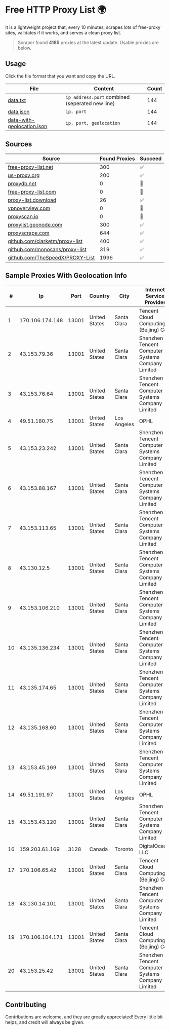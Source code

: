 
# Free HTTP Proxy List 🌍

It is a lightweight project that, every 10 minutes, scrapes lots of free-proxy sites, validates if it works, and serves a clean proxy list.


> Scraper found **4185** proxies at the latest update. Usable proxies are below.

## Usage

Click the file format that you want and copy the URL.


|File|Content|Count|
|----|-------|-----|
|[data.txt](https://raw.githubusercontent.com/themiralay/Proxy-List-World/master/data.txt)|`ip_address:port` combined (seperated new line)|144|
|[data.json](https://raw.githubusercontent.com/themiralay/Proxy-List-World/master/data.json)|`ip, port`|144|
|[data-with-geolocation.json](https://raw.githubusercontent.com/themiralay/Proxy-List-World/master/data-with-geolocation.json)|`ip, port, geolocation`|144|

## Sources

|Source|Found Proxies|Succeed|
|------|-------------|-------|
|[free-proxy-list.net](https://free-proxy-list.net)|300|✅|
|[us-proxy.org](https://www.us-proxy.org)|200|✅|
|[proxydb.net](http://proxydb.net)|0|🚫|
|[free-proxy-list.com](https://free-proxy-list.com/?page=&port=&type%5B%5D=http&type%5B%5D=https&up_time=0&search=Search)|0|🚫|
|[proxy-list.download](https://www.proxy-list.download/HTTP)|26|✅|
|[vpnoverview.com](https://vpnoverview.com/privacy/anonymous-browsing/free-proxy-servers)|0|🚫|
|[proxyscan.io](https://www.proxyscan.io)|0|🚫|
|[proxylist.geonode.com](https://proxylist.geonode.com/api/proxy-list?limit=300&page=1&sort_by=lastChecked&sort_type=desc&protocols=http,https)|300|✅|
|[proxyscrape.com](https://api.proxyscrape.com/v2/?request=displayproxies&protocol=http&timeout=10000&country=all&ssl=all&anonymity=all)|644|✅|
|[github.com/clarketm/proxy-list](https://raw.githubusercontent.com/clarketm/proxy-list/master/proxy-list-raw.txt)|400|✅|
|[github.com/monosans/proxy-list](https://raw.githubusercontent.com/monosans/proxy-list/main/proxies/http.txt)|319|✅|
|[github.com/TheSpeedX/PROXY-List](https://raw.githubusercontent.com/TheSpeedX/PROXY-List/master/http.txt)|1996|✅|


## Sample Proxies With Geolocation Info

|#|Ip|Port|Country|City|Internet Service Provider|
|-|--|----|-------|----|-------------------------|
|1|170.106.174.148|13001|United States|Santa Clara|Tencent Cloud Computing (Beijing) Co|
|2|43.153.79.36|13001|United States|Santa Clara|Shenzhen Tencent Computer Systems Company Limited|
|3|43.153.76.64|13001|United States|Santa Clara|Shenzhen Tencent Computer Systems Company Limited|
|4|49.51.180.75|13001|United States|Los Angeles|OPHL|
|5|43.153.23.242|13001|United States|Santa Clara|Shenzhen Tencent Computer Systems Company Limited|
|6|43.153.88.167|13001|United States|Santa Clara|Shenzhen Tencent Computer Systems Company Limited|
|7|43.153.113.65|13001|United States|Santa Clara|Shenzhen Tencent Computer Systems Company Limited|
|8|43.130.12.5|13001|United States|Santa Clara|Shenzhen Tencent Computer Systems Company Limited|
|9|43.153.106.210|13001|United States|Santa Clara|Shenzhen Tencent Computer Systems Company Limited|
|10|43.135.136.234|13001|United States|Santa Clara|Shenzhen Tencent Computer Systems Company Limited|
|11|43.135.174.65|13001|United States|Santa Clara|Shenzhen Tencent Computer Systems Company Limited|
|12|43.135.168.60|13001|United States|Santa Clara|Shenzhen Tencent Computer Systems Company Limited|
|13|43.153.45.169|13001|United States|Santa Clara|Shenzhen Tencent Computer Systems Company Limited|
|14|49.51.191.97|13001|United States|Los Angeles|OPHL|
|15|43.153.43.120|13001|United States|Santa Clara|Shenzhen Tencent Computer Systems Company Limited|
|16|159.203.61.169|3128|Canada|Toronto|DigitalOcean, LLC|
|17|170.106.65.42|13001|United States|Santa Clara|Tencent Cloud Computing (Beijing) Co|
|18|43.130.14.101|13001|United States|Santa Clara|Shenzhen Tencent Computer Systems Company Limited|
|19|170.106.104.171|13001|United States|Santa Clara|Tencent Cloud Computing (Beijing) Co|
|20|43.153.25.42|13001|United States|Santa Clara|Shenzhen Tencent Computer Systems Company Limited|



## Contributing

Contributions are welcome, and they are greatly appreciated! Every
little bit helps, and credit will always be given.

